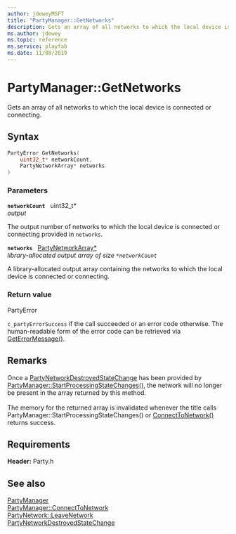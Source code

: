 ```yaml
---
author: jdeweyMSFT
title: "PartyManager::GetNetworks"
description: Gets an array of all networks to which the local device is connected or connecting.
ms.author: jdewey
ms.topic: reference
ms.service: playfab
ms.date: 11/08/2019
---
```


# PartyManager::GetNetworks  

Gets an array of all networks to which the local device is connected or connecting.  

## Syntax  
  
```cpp
PartyError GetNetworks(  
    uint32_t* networkCount,  
    PartyNetworkArray* networks  
)  
```  
  
### Parameters  
  
**`networkCount`** &nbsp; uint32_t*  
*output*  
  
The output number of networks to which the local device is connected or connecting provided in `networks`.  
  
**`networks`** &nbsp; [PartyNetworkArray*](../../../typedefs.md)  
*library-allocated output array of size `*networkCount`*  
  
A library-allocated output array containing the networks to which the local device is connected or connecting.  
  
  
### Return value  
PartyError
  
```c_partyErrorSuccess``` if the call succeeded or an error code otherwise. The human-readable form of the error code can be retrieved via [GetErrorMessage()](partymanager_geterrormessage.md).
  
## Remarks  
  
Once a [PartyNetworkDestroyedStateChange](../../../structs/partynetworkdestroyedstatechange.md) has been provided by [PartyManager::StartProcessingStateChanges()](partymanager_startprocessingstatechanges.md), the network will no longer be present in the array returned by this method. <br /><br /> The memory for the returned array is invalidated whenever the title calls PartyManager::StartProcessingStateChanges() or [ConnectToNetwork()](partymanager_connecttonetwork.md) returns success.
  
## Requirements  
  
**Header:** Party.h
  
## See also  
[PartyManager](../partymanager.md)  
[PartyManager::ConnectToNetwork](partymanager_connecttonetwork.md)  
[PartyNetwork::LeaveNetwork](../../PartyNetwork/methods/partynetwork_leavenetwork.md)  
[PartyNetworkDestroyedStateChange](../../../structs/partynetworkdestroyedstatechange.md)
  
  
